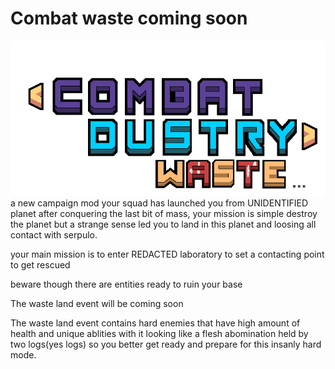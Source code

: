 # Combat waste coming soon
![logo](https://github.com/New-guys5634/Mechy-chaos/blob/800beea4cd292ca26c43e70bc37f380b4a98b807/sprites-override/ui/logo.png)
a new campaign mod
your squad has launched you from UNIDENTIFIED planet after conquering the last bit of mass, your mission is simple destroy the planet but a strange sense led you to land in this planet and loosing all contact with serpulo.

your main mission is to enter REDACTED laboratory to set a contacting point to get rescued

beware though there are entities ready to ruin your base 

The waste land event will be coming soon 

The waste land event contains hard enemies that have high amount of health and unique ablities with it looking like a flesh abomination held by two logs(yes logs) so you better get ready and prepare for this insanly hard mode.
